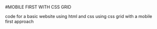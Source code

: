 #MOBILE FIRST WITH CSS GRID

code for a basic website using html and css using css grid with a mobile first approach